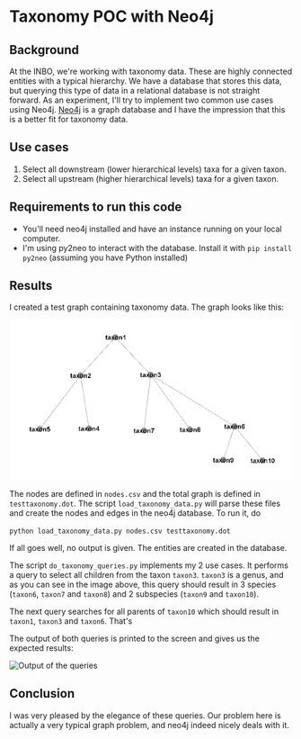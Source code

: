 # Taxonomy POC with Neo4j

## Background

At the INBO, we're working with taxonomy data. These are highly connected entities with a typical hierarchy. We have a database that stores this data, but querying this type of data in a relational database is not straight forward. As an experiment, I'll try to implement two common use cases using Neo4j. [Neo4j]() is a graph database and I have the impression that this is a better fit for taxonomy data.

## Use cases

1. Select all downstream (lower hierarchical levels) taxa for a given taxon.
2. Select all upstream (higher hierarchical levels) taxa for a given taxon.

## Requirements to run this code

- You'll need neo4j installed and have an instance running on your local computer.
- I'm using py2neo to interact with the database. Install it with `pip install py2neo` (assuming you have Python installed)

## Results

I created a test graph containing taxonomy data. The graph looks like this:

![The test graph we're working with](images/test_graph.png)

The nodes are defined in `nodes.csv` and the total graph is defined in `testtaxonomy.dot`. The script `load_taxonomy_data.py` will parse these files and create the nodes and edges in the neo4j database. To run it, do 

```python load_taxonomy_data.py nodes.csv testtaxonomy.dot```

If all goes well, no output is given. The entities are created in the database.

The script `do_taxonomy_queries.py` implements my 2 use cases. It performs a query to select all children from the taxon `taxon3`. `taxon3` is a genus, and as you can see in the image above, this query should result in 3 species (`taxon6`, `taxon7` and `taxon8`) and 2 subspecies (`taxon9` and `taxon10`).

The next query searches for all parents of `taxon10` which should result in `taxon1`, `taxon3` and `taxon6`. That's 

The output of both queries is printed to the screen and gives us the expected results:

![Output of the queries](images/output.png)

## Conclusion

I was very pleased by the elegance of these queries. Our problem here is actually a very typical graph problem, and neo4j indeed nicely deals with it.
